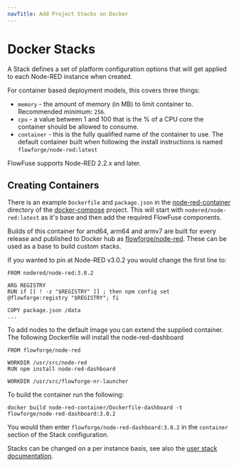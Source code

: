 ```yaml
---
navTitle: Add Project Stacks on Docker
---
```


# Docker Stacks

A Stack defines a set of platform configuration options that will get
applied to each Node-RED instance when created.

For container based deployment models, this covers three things:

 - `memory` - the amount of memory (in MB) to limit container to. Recommended minimum: `256`.
 - `cpu` - a value between 1 and 100 that is the % of a CPU core the container should be allowed to consume.
 - `container` - this is the fully qualified name of the container to use. The default container built when following the install instructions is named `flowforge/node-red:latest`

FlowFuse supports Node-RED 2.2.x and later.

## Creating Containers

There is an example `Dockerfile` and `package.json` in the [node-red-container](https://github.com/FlowFuse/docker-compose/tree/main/node-red-container) 
directory of the [docker-compose](https://github.com/FlowFuse/docker-compose) project. This will start with `nodered/node-red:latest` 
as it's base and then add the required FlowFuse components.

Builds of this container for amd64, arm64 and armv7 are built for every release and published to Docker hub as [flowforge/node-red](https://hub.docker.com/r/flowforge/node-red). These can be used as a base to build custom stacks.

If you wanted to pin at Node-RED v3.0.2 you would change the first line to:

```docker
FROM nodered/node-red:3.0.2

ARG REGISTRY
RUN if [[ ! -z "$REGISTRY" ]] ; then npm config set @flowforge:registry "$REGISTRY"; fi

COPY package.json /data
...
```

To add nodes to the default image you can extend the supplied container.
The following Dockerfile will install the node-red-dashboard

```docker
FROM flowforge/node-red

WORKDIR /usr/src/node-red
RUN npm install node-red-dashboard

WORKDIR /usr/src/flowforge-nr-launcher
```

To build the container run the following:

```shell
docker build node-red-container/Dockerfile-dashboard -t flowforge/node-red-dashboard:3.0.2
```

You would then enter `flowforge/node-red-dashboard:3.0.2` in the `container` section
of the Stack configuration.

Stacks can be changed on a per instance basis, see also the
[user stack documentation](../../user/changestack.md).
